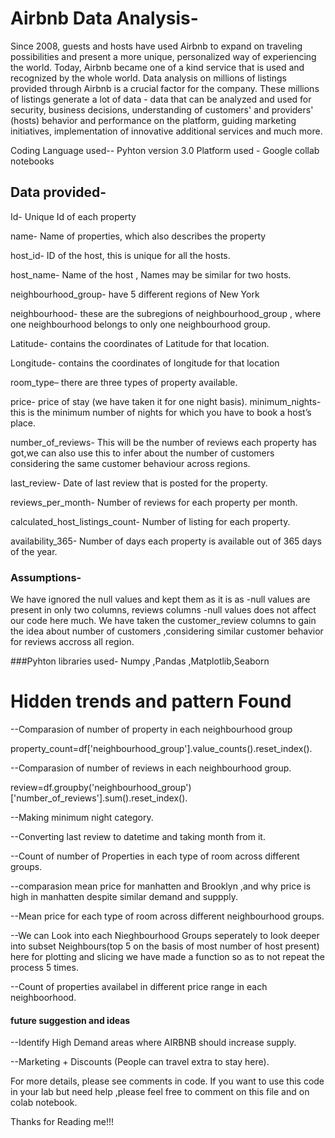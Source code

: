 # Airbnb Data Analysis-

Since 2008, guests and hosts have used Airbnb to expand on traveling possibilities and present a more unique, personalized way of experiencing the world. Today, Airbnb became one of a kind service that is used and recognized by the whole world. Data analysis on millions of listings provided through Airbnb is a crucial factor for the company. These millions of listings generate a lot of data - data that can be analyzed and used for security, business decisions, understanding of customers' and providers' (hosts) behavior and performance on the platform, guiding marketing initiatives, implementation of innovative additional services and much more.

Coding Language used-- Pyhton version 3.0
Platform used - Google collab notebooks

## Data provided-

Id-  Unique Id of each property

name- Name of properties, which also describes the property 

host_id- ID of the host, this is unique for all the hosts.

host_name- Name of the host , Names may be similar for two hosts.

neighbourhood_group-  have 5 different regions of New York

neighbourhood-   these are the subregions of neighbourhood_group , where one neighbourhood belongs to only one neighbourhood group.

Latitude-  contains the coordinates of Latitude for that location.

Longitude-  contains the coordinates of longitude for that location

room_type– there are three types of property available.

price-   price of stay (we have taken it for one night basis).
minimum_nights-   this is the minimum number of nights for which you have to book a host’s place.

number_of_reviews-  This will be the number of reviews each property has got,we can also use this to infer about the number of customers considering the same customer behaviour across regions.

last_review-  Date of last review that is posted for the property.

reviews_per_month-   Number of reviews for each property per month.

calculated_host_listings_count-  Number of listing for each property.

availability_365-  Number of days each property is available out of 365 days of the year.



### Assumptions-
We have ignored the null values and kept them as it is as 
-null values are present in only two columns, reviews columns
-null values does not affect our code here much.
We have taken the customer_review columns to gain the idea about number of customers ,considering similar customer behavior for reviews accross all region.


###Pyhton libraries used- Numpy ,Pandas ,Matplotlib,Seaborn

# Hidden trends and pattern Found



--Comparasion of number of property in each neighbourhood group


property_count=df['neighbourhood_group'].value_counts().reset_index().

--Comparasion of number of reviews in each neighbourhood group.

review=df.groupby('neighbourhood_group')['number_of_reviews'].sum().reset_index().

--Making minimum night category.

--Converting last review to datetime and taking month from it.

--Count of number of Properties in each type of room across different groups.

--comparasion mean price for manhatten and Brooklyn ,and why price is high in manhatten despite similar demand and suppply.

--Mean price for each type of room across different neighbourhood groups.

--We can Look into each Nieghbourhood Groups seperately to look deeper into subset Neighbours(top 5 on the basis of most number of host present)
here for plotting and slicing we have made a function so as to not repeat the process 5 times.


--Count of properties availabel in different price range in each neighboorhood.

#### future suggestion and ideas

--Identify High Demand areas where AIRBNB should increase supply.

--Marketing + Discounts (People can travel extra to stay here).


For more details, please see comments in code. If you want to use this code in your lab but need help ,please feel free to comment on this file and on colab notebook.

Thanks for Reading me!!!
